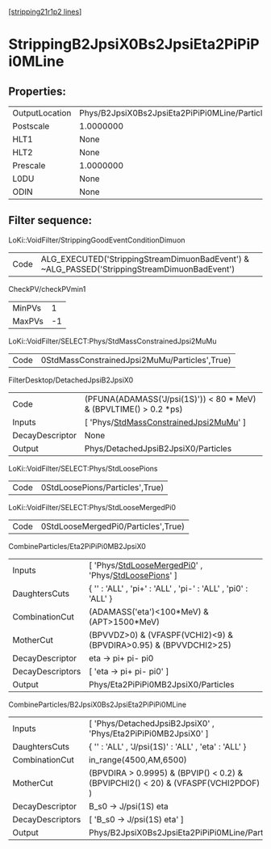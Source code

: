 [[stripping21r1p2 lines]](./stripping21r1p2-index)

# StrippingB2JpsiX0Bs2JpsiEta2PiPiPi0MLine

## Properties:

|                |                                                |
|----------------|------------------------------------------------|
| OutputLocation | Phys/B2JpsiX0Bs2JpsiEta2PiPiPi0MLine/Particles |
| Postscale      | 1.0000000                                      |
| HLT1           | None                                           |
| HLT2           | None                                           |
| Prescale       | 1.0000000                                      |
| L0DU           | None                                           |
| ODIN           | None                                           |

## Filter sequence:

LoKi::VoidFilter/StrippingGoodEventConditionDimuon

|      |                                                                                              |
|------|----------------------------------------------------------------------------------------------|
| Code | ALG_EXECUTED('StrippingStreamDimuonBadEvent') & ~ALG_PASSED('StrippingStreamDimuonBadEvent') |

CheckPV/checkPVmin1

|        |     |
|--------|-----|
| MinPVs | 1   |
| MaxPVs | -1  |

LoKi::VoidFilter/SELECT:Phys/StdMassConstrainedJpsi2MuMu

|      |                                               |
|------|-----------------------------------------------|
| Code | 0StdMassConstrainedJpsi2MuMu/Particles',True) |

FilterDesktop/DetachedJpsiB2JpsiX0

|                 |                                                                                                           |
|-----------------|-----------------------------------------------------------------------------------------------------------|
| Code            | (PFUNA(ADAMASS('J/psi(1S)')) \< 80 \* MeV) & (BPVLTIME() \> 0.2 \*ps)                                     |
| Inputs          | [ 'Phys/[StdMassConstrainedJpsi2MuMu](./stripping21r1p2-commonparticles-stdmassconstrainedjpsi2mumu)' ] |
| DecayDescriptor | None                                                                                                      |
| Output          | Phys/DetachedJpsiB2JpsiX0/Particles                                                                       |

LoKi::VoidFilter/SELECT:Phys/StdLoosePions

|      |                                 |
|------|---------------------------------|
| Code | 0StdLoosePions/Particles',True) |

LoKi::VoidFilter/SELECT:Phys/StdLooseMergedPi0

|      |                                     |
|------|-------------------------------------|
| Code | 0StdLooseMergedPi0/Particles',True) |

CombineParticles/Eta2PiPiPi0MB2JpsiX0

|                  |                                                                                                                                                                 |
|------------------|-----------------------------------------------------------------------------------------------------------------------------------------------------------------|
| Inputs           | [ 'Phys/[StdLooseMergedPi0](./stripping21r1p2-commonparticles-stdloosemergedpi0)' , 'Phys/[StdLoosePions](./stripping21r1p2-commonparticles-stdloosepions)' ] |
| DaughtersCuts    | { '' : 'ALL' , 'pi+' : 'ALL' , 'pi-' : 'ALL' , 'pi0' : 'ALL' }                                                                                                  |
| CombinationCut   | (ADAMASS('eta')\<100\*MeV) & (APT\>1500\*MeV)                                                                                                                   |
| MotherCut        | (BPVVDZ\>0) & (VFASPF(VCHI2)\<9) & (BPVDIRA\>0.95) & (BPVVDCHI2\>25)                                                                                            |
| DecayDescriptor  | eta -\> pi+ pi- pi0                                                                                                                                             |
| DecayDescriptors | [ 'eta -\> pi+ pi- pi0' ]                                                                                                                                     |
| Output           | Phys/Eta2PiPiPi0MB2JpsiX0/Particles                                                                                                                             |

CombineParticles/B2JpsiX0Bs2JpsiEta2PiPiPi0MLine

|                  |                                                                                           |
|------------------|-------------------------------------------------------------------------------------------|
| Inputs           | [ 'Phys/DetachedJpsiB2JpsiX0' , 'Phys/Eta2PiPiPi0MB2JpsiX0' ]                           |
| DaughtersCuts    | { '' : 'ALL' , 'J/psi(1S)' : 'ALL' , 'eta' : 'ALL' }                                      |
| CombinationCut   | in_range(4500,AM,6500)                                                                    |
| MotherCut        | (BPVDIRA \> 0.9995) & (BPVIP() \< 0.2) & (BPVIPCHI2() \< 20) & (VFASPF(VCHI2PDOF) \< 10 ) |
| DecayDescriptor  | B_s0 -\> J/psi(1S) eta                                                                    |
| DecayDescriptors | [ 'B_s0 -\> J/psi(1S) eta' ]                                                            |
| Output           | Phys/B2JpsiX0Bs2JpsiEta2PiPiPi0MLine/Particles                                            |

